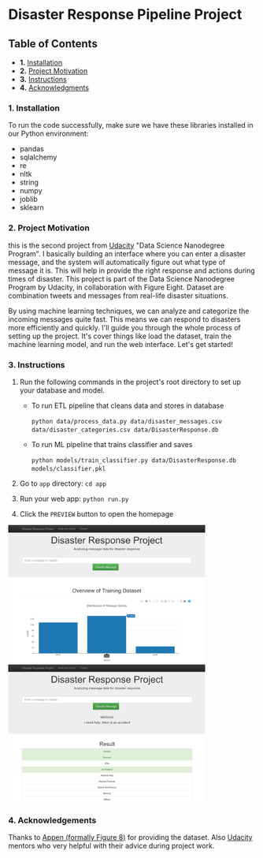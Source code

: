 
# Disaster Response Pipeline Project

## Table of Contents

- **1.** [Installation](#installation)
- **2.** [Project Motivation](#motivation)
- **3.** [Instructions](#instructions)
- **4.** [Acknowledgments](#acknow)

### 1. Installation <a name="installation"></a>
To run the code successfully, make sure we have these libraries installed in our Python environment:
- pandas
- sqlalchemy
- re
- nltk
- string
- numpy
- joblib
- sklearn

### 2. Project Motivation <a name="motivation"></a>
this is the second project from [Udacity](https://www.udacity.com/) "Data Science Nanodegree Program". I basically building an interface where you can enter a disaster message, and the system will automatically figure out what type of message it is. This will help in provide the right response and actions during times of disaster. This project is part of the Data Science Nanodegree Program by Udacity, in collaboration with Figure Eight. Dataset are combination tweets and messages from real-life disaster situations.

By using machine learning techniques, we can analyze and categorize the incoming messages quite fast. This means we can respond to disasters more efficiently and quickly. I'll guide you through the whole process of setting up the project. It's cover things like load the dataset, train the machine learning model, and run the web interface. Let's get started!

### 3. Instructions <a name="instructions"></a>
1. Run the following commands in the project's root directory to set up your database and model.

    - To run ETL pipeline that cleans data and stores in database
    
         `python data/process_data.py data/disaster_messages.csv data/disaster_categories.csv data/DisasterResponse.db`
        
    - To run ML pipeline that trains classifier and saves
    
        `python models/train_classifier.py data/DisasterResponse.db models/classifier.pkl`

2. Go to `app` directory: `cd app`

3. Run your web app: `python run.py`

4. Click the `PREVIEW` button to open the homepage

<span>
<img src="https://github.com/bernalp/disaster_response_pipeline/blob/main/sc1.png" width=400px height="280px" />
<img src="https://github.com/bernalp/disaster_response_pipeline/blob/main/sc2.png" width=400px height="280px" />
</span>


### 4. Acknowledgements <a name="acknow"></a>
Thanks to [Appen (formally Figure 8)](https://appen.com/press-release/appen-completes-acquisition-of-figure-eight-and-achieves-critical-integration-milestone/) for providing the dataset. Also [Udacity](https://www.udacity.com/) mentors who very helpful with their advice during project work.


